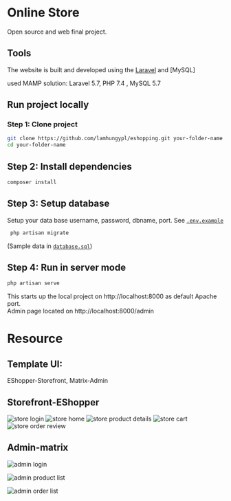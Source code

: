 # Online Store

Open source and web final project.

## Tools

The website is built and developed using the [Laravel](https://laravel.com/) and [MySQL]

used MAMP solution: Laravel 5.7, PHP 7.4 , MySQL 5.7

## Run project locally

### Step 1: Clone project

```sh
git clone https://github.com/lamhungypl/eshopping.git your-folder-name
cd your-folder-name
```

## Step 2: Install dependencies

```sh
composer install
```

## Step 3: Setup database

Setup your data base username, password, dbname, port. See [`.env.example`](./.env.example)

```sh
 php artisan migrate
```

(Sample data in [`database.sql`](./database/180720201208.sql))

## Step 4: Run in server mode

```sh
php artisan serve
```

This starts up the local project on http://localhost:8000 as default Apache port.
<br/>
Admin page located on http://localhost:8000/admin

# Resource

## Template UI:

EShopper-Storefront, Matrix-Admin

## Storefront-EShopper

![store login](./template/images/php-login.png)
![store home](./template/images/php-home.png)
![store product details](./template/images/php-product-detail.png)
![store cart](./template/images/php-cart.png)
![store order review](./template/images/php-order-review.png)

## Admin-matrix

![admin login](./template/images/php-admin-login.png)

![admin product list](./template/images/php-admin-product.png)

![admin order list](./template/images/php-admin-orders.png)
